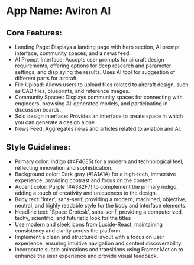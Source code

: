 # **App Name**: Aviron AI

## Core Features:

- Landing Page: Displays a landing page with hero section, AI prompt interface, community spaces, and a news feed.
- AI Prompt Interface: Accepts user prompts for aircraft design requirements, offering options for deep research and parameter settings, and displaying the results. Uses AI tool for suggestion of different parts for aircraft
- File Upload: Allows users to upload files related to aircraft design, such as CAD files, blueprints, and reference images.
- Community Spaces: Displays community spaces for connecting with engineers, browsing AI-generated models, and participating in discussion boards.
- Solo design interface: Provides an interface to create space in which you can generate a design alone
- News Feed: Aggregates news and articles related to aviation and AI.

## Style Guidelines:

- Primary color: Indigo (#4F46E5) for a modern and technological feel, reflecting innovation and sophistication.
- Background color: Dark gray (#1A1A1A) for a high-tech, immersive experience, providing contrast and focus on the content.
- Accent color: Purple (#A382F7) to complement the primary indigo, adding a touch of creativity and uniqueness to the design.
- Body text: 'Inter', sans-serif, providing a modern, machined, objective, neutral, and highly readable style for the body and interface elements.
- Headline text: 'Space Grotesk', sans-serif, providing a computerized, techy, scientific, and futuristic look for the titles
- Use modern and sleek icons from Lucide-React, maintaining consistency and clarity across the platform.
- Implement a clean and structured layout with a focus on user experience, ensuring intuitive navigation and content discoverability.
- Incorporate subtle animations and transitions using Framer Motion to enhance the user experience and provide visual feedback.